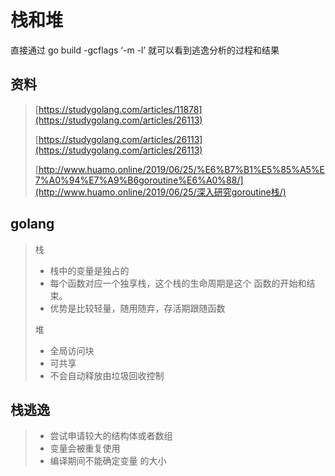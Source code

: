 # 栈和堆

直接通过 go build -gcflags ‘-m -l’ 就可以看到逃逸分析的过程和结果

## 资料

> [https://studygolang.com/articles/11878](https://studygolang.com/articles/26113)
>
> [https://studygolang.com/articles/26113](https://studygolang.com/articles/26113)
>
> [http://www.huamo.online/2019/06/25/%E6%B7%B1%E5%85%A5%E7%A0%94%E7%A9%B6goroutine%E6%A0%88/](http://www.huamo.online/2019/06/25/深入研究goroutine栈/)

## golang

> 栈
>
> * 栈中的变量是独占的
> * 每个函数对应一个独享栈，这个栈的生命周期是这个 函数的开始和结束。
> * 优势是比较轻量，随用随弃，存活期跟随函数 
>
> 堆
>
> * 全局访问块
> * 可共享
> * 不会自动释放由垃圾回收控制

## 栈逃逸

> * 尝试申请较大的结构体或者数组
> * 变量会被重复使用 
> * 编译期间不能确定变量 的大小



